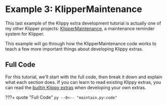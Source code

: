 # Example 3: KlipperMaintenance

This last example of the Klippy extra development tutorial is actually one of my other Klipper projects: [KlipperMaintenance](https://github.com/3DCoded/KlipperMaintenance), a maintenance reminder system for Klipper.

This example will go through how the KlipperMaintenance code works to teach a few more important things about developing Klippy extras.

## Full Code

For this tutorial, we'll start with the full code, then break it down and explain what each section does. If you can learn to read existing Klippy extras, you can read the [builtin Klippy extras](https://github.com/Klipper3d/klipper/tree/master/klippy/extras) when developing your own extras.

???+ quote "Full Code"
    ```py
    --8<-- "maintain.py:code"
    ```